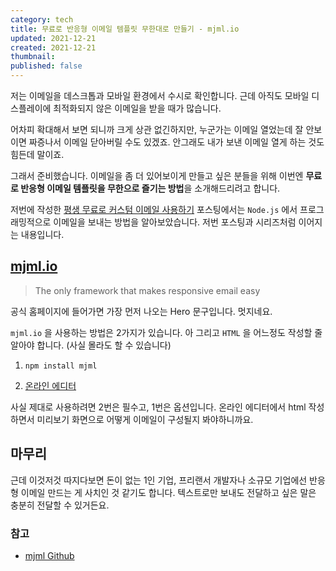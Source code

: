 ```yaml
---
category: tech
title: 무료로 반응형 이메일 템플릿 무한대로 만들기 - mjml.io
updated: 2021-12-21
created: 2021-12-21
thumbnail: 
published: false
---
```


저는 이메일을 데스크톱과 모바일 환경에서 수시로 확인합니다. 근데 아직도 모바일 디스플레이에 최적화되지 않은 이메일을 받을 때가 많습니다.

어차피 확대해서 보면 되니까 크게 상관 없긴하지만, 누군가는 이메일 열었는데 잘 안보이면 짜증나서 이메일 닫아버릴 수도 있겠죠. 안그래도 내가 보낸 이메일 열게 하는 것도 힘든데 말이죠.

그래서 준비했습니다. 이메일을 좀 더 있어보이게 만들고 싶은 분들을 위해 이번엔 **무료로 반응형 이메일 템플릿을 무한으로 즐기는 방법**을 소개해드리려고 합니다.

<!--more-->

저번에 작성한 [평생 무료로 커스텀 이메일 사용하기](/custom-email-service-for-free-forever) 포스팅에서는 `Node.js` 에서 프로그래밍적으로 이메일을 보내는 방법을 알아보았습니다. 저번 포스팅과 시리즈처럼 이어지는 내용입니다.

## [mjml.io](https://mjml.io)

> The only framework that makes responsive email easy

공식 홈페이지에 들어가면 가장 먼저 나오는 Hero 문구입니다. 멋지네요.

`mjml.io` 을 사용하는 방법은 2가지가 있습니다. 아 그리고 `HTML` 을 어느정도 작성할 줄 알아야 합니다. (사실 몰라도 할 수 있습니다)

1. `npm install mjml`

2. [온라인 에디터](https://mjml.io/try-it-live)

사실 제대로 사용하려면 2번은 필수고, 1번은 옵션입니다. 온라인 에디터에서 html 작성하면서 미리보기 화면으로 어떻게 이메일이 구성될지 봐야하니까요.

## 마무리

근데 이것저것 따지다보면 돈이 없는 1인 기업, 프리랜서 개발자나 소규모 기업에선 반응형 이메일 만드는 게 사치인 것 같기도 합니다. 텍스트로만 보내도 전달하고 싶은 말은 충분히 전달할 수 있거든요.

### 참고

- [mjml Github](https://github.com/mjmlio/mjml)